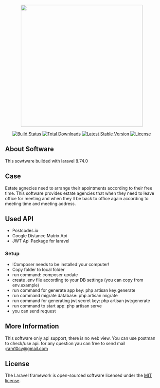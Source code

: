 <p align="center"><a href="https://laravel.com" target="_blank"><img src="https://raw.githubusercontent.com/laravel/art/master/logo-lockup/5%20SVG/2%20CMYK/1%20Full%20Color/laravel-logolockup-cmyk-red.svg" width="400"></a></p>

<p align="center">
<a href="https://travis-ci.org/laravel/framework"><img src="https://travis-ci.org/laravel/framework.svg" alt="Build Status"></a>
<a href="https://packagist.org/packages/laravel/framework"><img src="https://img.shields.io/packagist/dt/laravel/framework" alt="Total Downloads"></a>
<a href="https://packagist.org/packages/laravel/framework"><img src="https://img.shields.io/packagist/v/laravel/framework" alt="Latest Stable Version"></a>
<a href="https://packagist.org/packages/laravel/framework"><img src="https://img.shields.io/packagist/l/laravel/framework" alt="License"></a>
</p>

## About Software

This sowtware builded with laravel 8.74.0 

## Case

Estate agnecies need to arrange their apointments according to their free time. This software provides estate agencies that when they need to leave office for meeting and when they ll be back to office again according to meeting time and meeting address. 

## Used API

- Postcodes.io
- Google Distance Matrix Api
- JWT Api Package for laravel

### Setup
- !Composer needs to be installed your computer!
- Copy folder to local folder
- run command: composer update
- create .env  file according to your DB settings (you can copy from env.example)
- run command for generate app key: php artisan key:generate
- run command migrate database: php artisan migrate 
- run command for generating jwt secret key: php artisan jwt:generate 
- run command to start app: php artisan serve
- you can send request 

## More Information

This software only api support, there is no web view. You can use postman to check/use api.
for any question yau can free to send  mail :ram10cy@gmail.com


## License

The Laravel framework is open-sourced software licensed under the [MIT license](https://opensource.org/licenses/MIT).
